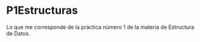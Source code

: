 P1Estructuras
=============

Lo que me corresponde de la práctica número 1 de la materia de Estructura de Datos.
